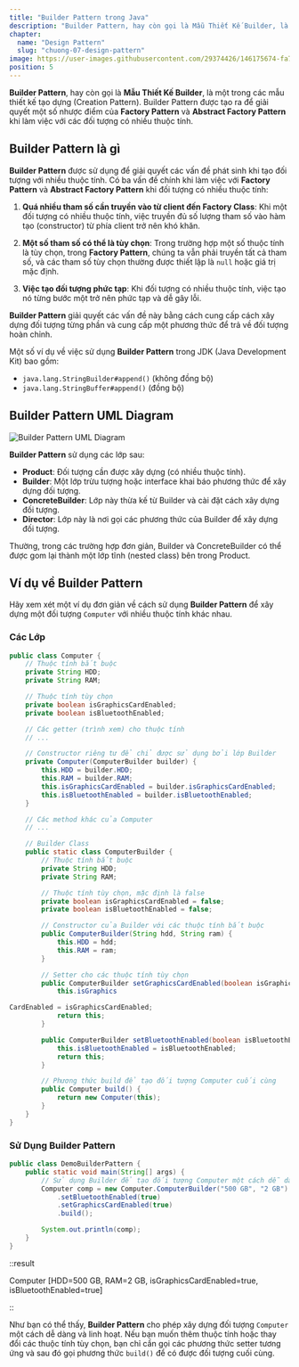 ```yaml
---
title: "Builder Pattern trong Java"
description: "Builder Pattern, hay còn gọi là Mẫu Thiết Kế Builder, là một trong các mẫu thiết kế tạo dựng (Creation Pattern). Builder Pattern được tạo ra để giải quyết một số nhược điểm của Factory Pattern và Abstract Factory Pattern khi làm việc với các đối tượng có nhiều thuộc tính."
chapter:
  name: "Design Pattern"
  slug: "chuong-07-design-pattern"
image: https://user-images.githubusercontent.com/29374426/146175674-fa7e09f7-4e42-485e-a2b5-8c664601b203.png
position: 5
---
```


**Builder Pattern**, hay còn gọi là **Mẫu Thiết Kế Builder**, là một trong các mẫu thiết kế tạo dựng (Creation Pattern). Builder Pattern được tạo ra để giải quyết một số nhược điểm của **Factory Pattern** và **Abstract Factory Pattern** khi làm việc với các đối tượng có nhiều thuộc tính.

## Builder Pattern là gì

**Builder Pattern** được sử dụng để giải quyết các vấn đề phát sinh khi tạo đối tượng với nhiều thuộc tính. Có ba vấn đề chính khi làm việc với **Factory Pattern** và **Abstract Factory Pattern** khi đối tượng có nhiều thuộc tính:

1. **Quá nhiều tham số cần truyền vào từ client đến Factory Class**: Khi một đối tượng có nhiều thuộc tính, việc truyền đủ số lượng tham số vào hàm tạo (constructor) từ phía client trở nên khó khăn.

2. **Một số tham số có thể là tùy chọn**: Trong trường hợp một số thuộc tính là tùy chọn, trong **Factory Pattern**, chúng ta vẫn phải truyền tất cả tham số, và các tham số tùy chọn thường được thiết lập là `null` hoặc giá trị mặc định.

3. **Việc tạo đối tượng phức tạp**: Khi đối tượng có nhiều thuộc tính, việc tạo nó từng bước một trở nên phức tạp và dễ gây lỗi.

**Builder Pattern** giải quyết các vấn đề này bằng cách cung cấp cách xây dựng đối tượng từng phần và cung cấp một phương thức để trả về đối tượng hoàn chỉnh.

Một số ví dụ về việc sử dụng **Builder Pattern** trong JDK (Java Development Kit) bao gồm:

- `java.lang.StringBuilder#append()` (không đồng bộ)
- `java.lang.StringBuffer#append()` (đồng bộ)

## Builder Pattern UML Diagram

![Builder Pattern UML Diagram](https://github.com/techmely/hoc-lap-trinh/assets/29374426/54337bb9-ab4d-4cad-98da-bda397a7f7d9)

**Builder Pattern** sử dụng các lớp sau:

- **Product**: Đối tượng cần được xây dựng (có nhiều thuộc tính).
- **Builder**: Một lớp trừu tượng hoặc interface khai báo phương thức để xây dựng đối tượng.
- **ConcreteBuilder**: Lớp này thừa kế từ Builder và cài đặt cách xây dựng đối tượng.
- **Director**: Lớp này là nơi gọi các phương thức của Builder để xây dựng đối tượng.

Thường, trong các trường hợp đơn giản, Builder và ConcreteBuilder có thể được gom lại thành một lớp tĩnh (nested class) bên trong Product.

## Ví dụ về Builder Pattern

Hãy xem xét một ví dụ đơn giản về cách sử dụng **Builder Pattern** để xây dựng một đối tượng `Computer` với nhiều thuộc tính khác nhau.

### Các Lớp

```java
public class Computer {
    // Thuộc tính bắt buộc
    private String HDD;
    private String RAM;

    // Thuộc tính tùy chọn
    private boolean isGraphicsCardEnabled;
    private boolean isBluetoothEnabled;

    // Các getter (trình xem) cho thuộc tính
    // ...

    // Constructor riêng tư để chỉ được sử dụng bởi lớp Builder
    private Computer(ComputerBuilder builder) {
        this.HDD = builder.HDD;
        this.RAM = builder.RAM;
        this.isGraphicsCardEnabled = builder.isGraphicsCardEnabled;
        this.isBluetoothEnabled = builder.isBluetoothEnabled;
    }

    // Các method khác của Computer
    // ...

    // Builder Class
    public static class ComputerBuilder {
        // Thuộc tính bắt buộc
        private String HDD;
        private String RAM;

        // Thuộc tính tùy chọn, mặc định là false
        private boolean isGraphicsCardEnabled = false;
        private boolean isBluetoothEnabled = false;

        // Constructor của Builder với các thuộc tính bắt buộc
        public ComputerBuilder(String hdd, String ram) {
            this.HDD = hdd;
            this.RAM = ram;
        }

        // Setter cho các thuộc tính tùy chọn
        public ComputerBuilder setGraphicsCardEnabled(boolean isGraphicsCardEnabled) {
            this.isGraphics

CardEnabled = isGraphicsCardEnabled;
            return this;
        }

        public ComputerBuilder setBluetoothEnabled(boolean isBluetoothEnabled) {
            this.isBluetoothEnabled = isBluetoothEnabled;
            return this;
        }

        // Phương thức build để tạo đối tượng Computer cuối cùng
        public Computer build() {
            return new Computer(this);
        }
    }
}
```

### Sử Dụng Builder Pattern

```java
public class DemoBuilderPattern {
    public static void main(String[] args) {
        // Sử dụng Builder để tạo đối tượng Computer một cách dễ dàng và linh hoạt
        Computer comp = new Computer.ComputerBuilder("500 GB", "2 GB")
            .setBluetoothEnabled(true)
            .setGraphicsCardEnabled(true)
            .build();

        System.out.println(comp);
    }
}
```

::result

Computer [HDD=500 GB, RAM=2 GB, isGraphicsCardEnabled=true, isBluetoothEnabled=true]

::

Như bạn có thể thấy, **Builder Pattern** cho phép xây dựng đối tượng `Computer` một cách dễ dàng và linh hoạt. Nếu bạn muốn thêm thuộc tính hoặc thay đổi các thuộc tính tùy chọn, bạn chỉ cần gọi các phương thức setter tương ứng và sau đó gọi phương thức `build()` để có được đối tượng cuối cùng.
